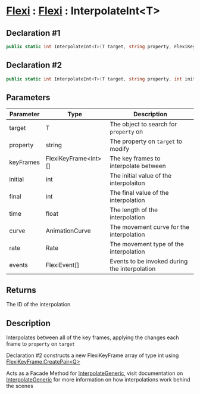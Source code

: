 # [Flexi](../Docs.md) : [Flexi](Flexi.md) : InterpolateInt\<T>
## Declaration #1
```cs
public static int InterpolateInt<T>(T target, string property, FlexiKeyFrame<int>[] keyFrames)
```
## Declaration #2
```cs
public static int InterpolateInt<T>(T target, string property, int initial, int final, float time, AnimationCurve curve=null, Rate rate=Rate.time, FlexiEvent[] events=null)
```

## Parameters
| Parameter | Type | Description |
| - | - | - |
| target | T | The object to search for `property` on |
| property | string | The property on `target` to modify |
| keyFrames | FlexiKeyFrame\<int>[] | The key frames to interpolate between |
| initial | int | The initial value of the interpolaiton |
| final | int | The final value of the interpolation |
| time | float | The length of the interpolation |
| curve | AnimationCurve | The movement curve for the interpolation |
| rate | Rate | The movement type of the interpolation |
| events | FlexiEvent[] | Events to be invoked during the interpolation |

## Returns
The ID of the interpolation

## Description
Interpolates between all of the key frames, applying the changes each frame to `property` on `target`

Declaration #2 constructs a new FlexiKeyFrame array of type int using [FlexiKeyFrame.CreatePair\<Q>](../FlexiKeyFrame/CreatePairQ.md)

Acts as a Facade Method for [InterpolateGeneric](InterpolateGeneric.md), visit documentation on [InterpolateGeneric](InterpolateGeneric.md) for more information on how interpolations work behind the scenes
